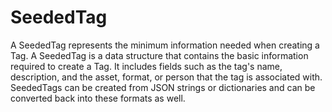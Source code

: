 # SeededTag

A SeededTag represents the minimum information needed when creating a Tag. A SeededTag is a data structure that contains the basic information required to create a Tag. It includes fields such as the tag's name, description, and the asset, format, or person that the tag is associated with. SeededTags can be created from JSON strings or dictionaries and can be converted back into these formats as well.
